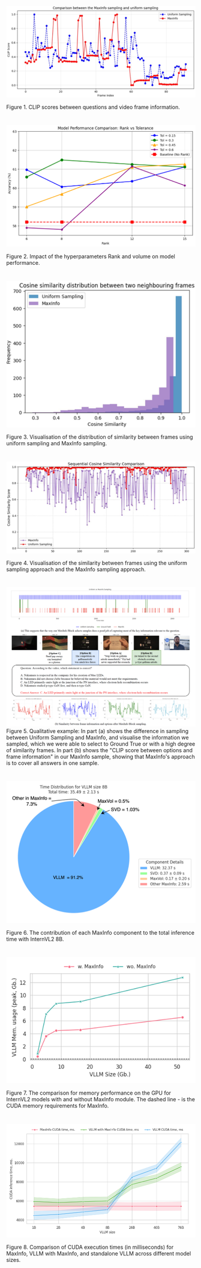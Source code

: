 ![alt text](image/image-1.png)

Figure 1. CLIP scores between questions and video frame information.

#

![Figure 2. Impact of the hyperparameters Rank and volume on model performance.](image/image-2.png)

Figure 2. Impact of the hyperparameters Rank and volume on model performance.

#

![alt text](image/image-3.jpg)

Figure 3. Visualisation of the distribution of similarity between frames using uniform sampling and MaxInfo sampling.

#

![alt text](image/image-4.jpg)

Figure 4. Visualisation of the similarity between frames using the uniform sampling approach and the MaxInfo sampling approach.

#

![alt text](image/image-5.png)
Figure 5. Qualitative example: In part (a) shows the difference in sampling between Uniform Sampling and MaxInfo, and visualise the information we sampled, which we were able to select to Ground True or with a high degree of similarity frames. In part (b) shows the "CLIP score between options and frame information" in our MaxInfo sample, showing that MaxInfo's approach is to cover all answers in one sample.

#

![alt text](image/visualizations_overall_time_estimation_InternVL2_8B.png)

Figure 6. The contribution of each MaxInfo component to the total inference time with InternVL2 8B.

#

![alt text](image/memory_consumption.png)

Figure 7. The comparison for memory performance on the GPU for InternVL2 models with and without MaxInfo module. The dashed line - is the CUDA memory requirements for MaxInfo.

#

![alt text](image/time_estimatiom.png)

Figure 8. Comparison of CUDA execution times (in milliseconds) for MaxInfo, VLLM with MaxInfo, and standalone VLLM across different model sizes.

